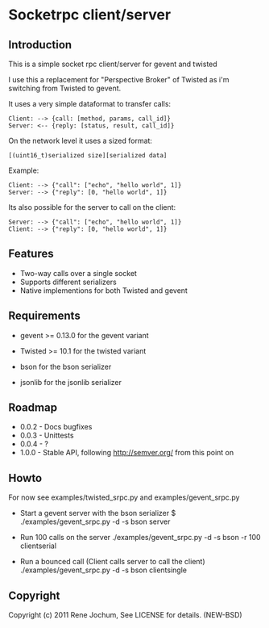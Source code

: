 Socketrpc client/server
============

Introduction
---------
This is a simple socket rpc client/server for gevent and twisted

I use this a replacement for "Perspective Broker" of Twisted
as i'm switching from Twisted to gevent.

It uses a very simple dataformat to transfer calls:

    Client: --> {call: [method, params, call_id]}
    Server: <-- {reply: [status, result, call_id]}

On the network level it uses a sized format:

    [(uint16_t)serialized size][serialized data]

Example:

    Client: --> {"call": ["echo", "hello world", 1]}
    Server: --> {"reply": [0, "hello world", 1]}

Its also possible for the server to call on the client:

    Server: --> {"call": ["echo", "hello world", 1]}
    Client: --> {"reply": [0, "hello world", 1]}

Features
---------
* Two-way calls over a single socket
* Supports different serializers
* Native implementions for both Twisted and gevent

Requirements
---------
* gevent >= 0.13.0 for the gevent variant
* Twisted >= 10.1 for the twisted variant

* bson for the bson serializer
* jsonlib for the jsonlib serializer

Roadmap
---------
- 0.0.2 - Docs bugfixes
- 0.0.3 - Unittests
- 0.0.4 - ?
- 1.0.0 - Stable API, following http://semver.org/ from this point on

Howto
---------
For now see examples/twisted_srpc.py and examples/gevent_srpc.py

- Start a gevent server with the bson serializer
$ ./examples/gevent_srpc.py -d -s bson server

- Run 100 calls on the server
./examples/gevent_srpc.py -d -s bson -r 100 clientserial

- Run a bounced call (Client calls server to call the client)
./examples/gevent_srpc.py -d -s bson clientsingle

Copyright
---------
Copyright (c) 2011 Rene Jochum, See LICENSE for details. (NEW-BSD)
